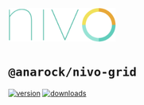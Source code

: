 <a href="https://nivo.rocks"><img alt="nivo" src="https://raw.githubusercontent.com/plouc/nivo/master/nivo.png" width="216" height="68"/></a>

# `@anarock/nivo-grid`

[![version](https://img.shields.io/npm/v/@anarock/nivo-grid?style=for-the-badge)](https://www.npmjs.com/package/@anarock/nivo-grid)
[![downloads](https://img.shields.io/npm/dm/@anarock/nivo-grid?style=for-the-badge)](https://www.npmjs.com/package/@anarock/nivo-grid)

